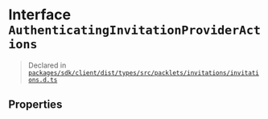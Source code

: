 # Interface `AuthenticatingInvitationProviderActions`
> Declared in [`packages/sdk/client/dist/types/src/packlets/invitations/invitations.d.ts`]()



## Properties
